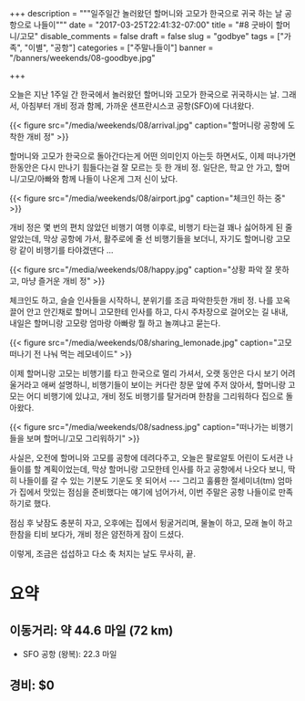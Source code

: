 +++
description = """일주일간 놀러왔던 할머니와 고모가 한국으로 귀국 하는 날
공항으로 나들이"""
date = "2017-03-25T22:41:32-07:00"
title = "#8 굿바이 할머니/고모"
disable_comments = false
draft = false
slug = "godbye"
tags = ["가족", "이별", "공항"]
categories = ["주말나들이"]
banner = "/banners/weekends/08-goodbye.jpg"

+++

오늘은 지난 1주일 간 한국에서 놀러왔던 할머니와 고모가 한국으로 귀국하시는 날.
그래서, 아침부터 개비 정과 함께, 가까운 샌프란시스코 공항(SFO)에 다녀왔다.

{{< figure
  src="/media/weekends/08/arrival.jpg"
  caption="할머니랑 공항에 도착한 개비 정" >}}

할머니와 고모가 한국으로 돌아간다는게 어떤 의미인지 아는듯 하면서도, 이제
떠나가면 한동안은 다시 만나기 힘들다는걸 잘 모르는 듯 한 개비 정. 일단은, 학교
안 가고, 할머니/고모/아빠와 함께 나들이 나온게 그저 신이 났다.

{{< figure
  src="/media/weekends/08/airport.jpg"
  caption="체크인 하는 중" >}}

개비 정은 몇 번의 편치 않았던 비행기 여행 이후로, 비행기 타는걸 꽤나 싫어하게
된 줄 알았는데, 막상 공항에 가서, 활주로에 줄 선 비행기들을 보더니, 자기도
할머니랑 고모랑 같이 비행기를 타야겠댄다 …

{{< figure
  src="/media/weekends/08/happy.jpg"
  caption="상황 파악 잘 못하고, 마냥 즐거운 개비 정" >}}

체크인도 하고, 슬슬 인사들을 시작하니, 분위기를 조금 파악한듯한 개비 정.
나를 꼬옥 끌어 안고 안긴채로 할머니 고모한테 인사를 하고, 다시 주차장으로
걸어오는 길 내내, 내일은 할머니랑 고모랑 엄마랑 아빠랑 뭘 하고 놀껴냐고 묻는다.

{{< figure
  src="/media/weekends/08/sharing_lemonade.jpg"
  caption="고모 떠나기 전 나눠 먹는 레모네이드" >}}

이제 할머니랑 고모는 비행기를 타고 한국으로 멀리 가셔서, 오랫 동안은 다시 보기
어려울거라고 애써 설명하니, 비행기들이 보이는 커다란 창문 앞에 주저 앉아서,
할머니랑 고모는 어디 비행기에 있냐고, 개비 정도 비행기를 탈거라며 한참을
그리워하다 집으로 돌아왔다.

{{< figure
  src="/media/weekends/08/sadness.jpg"
  caption="떠나가는 비행기들을 보며 할머니/고모 그리워하기" >}}

사실은, 오전에 할머니와 고모를 공항에 데려다주고, 오늘은 팔로알토 어린이 도서관
나들이를 할 계획이었는데, 막상 할머니랑 고모한테 인사를 하고 공항에서 나오다
보니, 딱히 나들이를 갈 수 있는 기분도 기운도 못 되어서 --- 그리고 훌륭한
절세미녀(tm) 엄마가 집에서 맛있는 점심을 준비했다는 얘기에 넘어가서,
이번 주말은 공항 나들이로 만족하기로 했다.

점심 후 낮잠도 충분히 자고, 오후에는 집에서 뒹굴거리며, 물놀이 하고, 모래 놀이
하고 한참을 티비 보다가, 개비 정은 얌전하게 잠이 드셨다.

이렇게, 조금은 섭섭하고 다소 축 처지는 날도 무사히, 끝.

# 요약

## 이동거리: 약 44.6 마일 (72 km)

- SFO 공항 (왕복): 22.3 마일

## 경비: $0
